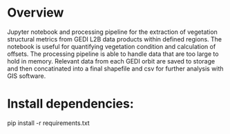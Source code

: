 # Overview

Jupyter notebook and processing pipeline for the extraction of vegetation structural metrics from GEDI L2B data products within defined regions. The notebook is useful for quantifying vegetation condition and calculation of offsets. The processing pipeline is able to handle data that are too large to hold in memory. Relevant data from each GEDI orbit are saved to storage and then concatinated into a final shapefile and csv for further analysis with GIS software.

# Install dependencies:

pip install -r requirements.txt 
